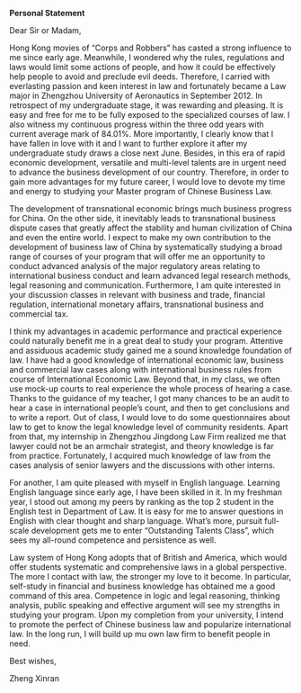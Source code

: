 **Personal Statement**

Dear Sir or Madam,

Hong Kong movies of “Corps and Robbers” has casted a strong influence to me
since early age. Meanwhile, I wondered why the rules, regulations and laws would
limit some actions of people, and how it could be effectively help people to
avoid and preclude evil deeds. Therefore, I carried with everlasting passion and
keen interest in law and fortunately became a Law major in Zhengzhou University
of Aeronautics in September 2012. In retrospect of my undergraduate stage, it
was rewarding and pleasing. It is easy and free for me to be fully exposed to
the specialized courses of law. I also witness my continuous progress within the
three odd years with current average mark of 84.01%. More importantly, I clearly
know that I have fallen in love with it and I want to further explore it after
my undergraduate study draws a close next June. Besides, in this era of rapid
economic development, versatile and multi-level talents are in urgent need to
advance the business development of our country. Therefore, in order to gain
more advantages for my future career, I would love to devote my time and energy
to studying your Master program of Chinese Business Law.

The development of transnational economic brings much business progress for
China. On the other side, it inevitably leads to transnational business dispute
cases that greatly affect the stability and human civilization of China and even
the entire world. I expect to make my own contribution to the development of
business law of China by systematically studying a broad range of courses of
your program that will offer me an opportunity to conduct advanced analysis of
the major regulatory areas relating to international business conduct and learn
advanced legal research methods, legal reasoning and communication. Furthermore,
I am quite interested in your discussion classes in relevant with business and
trade, financial regulation, international monetary affairs, transnational
business and commercial tax.

I think my advantages in academic performance and practical experience could
naturally benefit me in a great deal to study your program. Attentive and
assiduous academic study gained me a sound knowledge foundation of law. I have
had a good knowledge of international economic law, business and commercial law
cases along with international business rules from course of International
Economic Law. Beyond that, in my class, we often use mock-up courts to real
experience the whole process of hearing a case. Thanks to the guidance of my
teacher, I got many chances to be an audit to hear a case in international
people’s count, and then to get conclusions and to write a report. Out of class,
I would love to do some questionnaires about law to get to know the legal
knowledge level of community residents. Apart from that, my internship in
Zhengzhou Jingdong Law Firm realized me that lawyer could not be an armchair
strategist, and theory knowledge is far from practice. Fortunately, I acquired
much knowledge of law from the cases analysis of senior lawyers and the
discussions with other interns.

For another, I am quite pleased with myself in English language. Learning
English language since early age, I have been skilled in it. In my freshman
year, I stood out among my peers by ranking as the top 2 student in the English
test in Department of Law. It is easy for me to answer questions in English with
clear thought and sharp language. What’s more, pursuit full-scale development
gets me to enter “Outstanding Talents Class”, which sees my all-round competence
and persistence as well.

Law system of Hong Kong adopts that of British and America, which would offer
students systematic and comprehensive laws in a global perspective. The more I
contact with law, the stronger my love to it become. In particular, self-study
in financial and business knowledge has obtained me a good command of this area.
Competence in logic and legal reasoning, thinking analysis, public speaking and
effective argument will see my strengths in studying your program. Upon my
completion from your university, I intend to promote the perfect of Chinese
business law and popularize international law. In the long run, I will build up
mu own law firm to benefit people in need.

Best wishes,

Zheng Xinran

